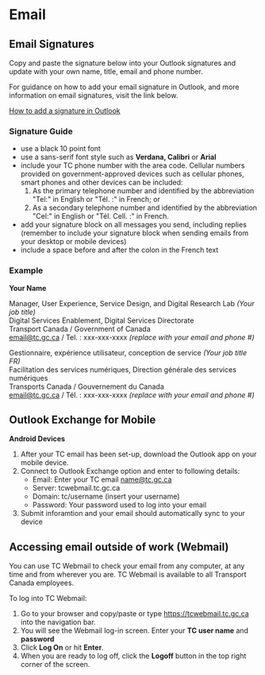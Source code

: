 # Email #

## Email Signatures ##

Copy and paste the signature below into your Outlook signatures and update with your own name, title, email and phone number.

For guidance on how to add your email signature in Outlook, and more information on email signatures, visit the link below.

[How to add a signature in Outlook](http://mytc.tc.gc.ca/how-do-i-create-my-email-signature-block-9605.html)

### Signature Guide ##

- use a black 10 point font
- use a sans-serif font style such as **Verdana, Calibri** or **Arial**
- include your TC phone number with the area code. Cellular numbers provided on government-approved devices such as cellular phones, smart phones and other devices can be included:
    1. As the primary telephone number and identified by the abbreviation "Tel:" in English or "Tél. :" in French; or
    2. As a secondary telephone number and identified by the abbreviation "Cel:" in English or "Tél. Cell. :" in French.
- add your signature block on all messages you send, including replies (remember to include your signature block when sending emails from your desktop or mobile devices)
- include a space before and after the colon in the French text

### Example ###

**Your Name**
 
Manager, User Experience, Service Design, and Digital Research Lab *(Your job title)*    
Digital Services Enablement, Digital Services Directorate    
Transport Canada / Government of Canada    
email@tc.gc.ca / Tel. : xxx-xxx-xxxx *(replace with your email and phone #)*

Gestionnaire, expérience utilisateur, conception de service *(Your job title FR)*    
Facilitation des services numériques, Direction générale des services numériques    
Transports Canada / Gouvernement du Canada    
email@tc.gc.ca / Tél. : xxx-xxx-xxxx *(replace with your email and phone #)*

## Outlook Exchange for Mobile ##

**Android Devices**

1. After your TC email has been set-up, download the Outlook app on your mobile device.
2. Connect to Outlook Exchange option and enter to following details:    
    - Email: Enter your TC email name@tc.gc.ca
    - Server: tcwebmail.tc.gc.ca
    - Domain: tc/username (insert your username)
    - Password: Your password used to log into your email    
3. Submit inforamtion and your email should automatically sync to your device

## Accessing email outside of work (Webmail) ##

You can use TC Webmail to check your email from any computer, at any time and from wherever you are. TC Webmail is available to all Transport Canada employees.

To log into TC Webmail:
1. Go to your browser and copy/paste or type https://tcwebmail.tc.gc.ca into the navigation bar.
2. You will see the Webmail log-in screen. Enter your **TC user name** and **password** 
3. Click **Log On** or hit **Enter**.
4. When you are ready to log off, click the **Logoff** button in the top right corner of the screen.
